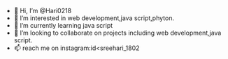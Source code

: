 - 👋 Hi, I’m @Hari0218
- 👀 I’m interested in web development,java script,phyton.
- 🌱 I’m currently learning java script
- 💞️ I’m looking to collaborate on projects including web development,java script.
- 📫 reach me on instagram:id<sreehari_1802

<!---
Hari0218/Hari0218 is a ✨ special ✨ repository because its `README.md` (this file) appears on your GitHub profile.
You can click the Preview link to take a look at your changes.
--->
